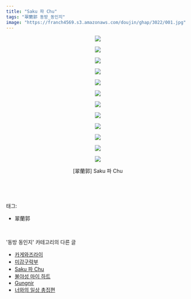 ```yaml
---
title: "Saku 파 Chu"
tags: "翠蘭郭 동방_동인지"
image: "https://franch4569.s3.amazonaws.com/doujin/ghap/3022/001.jpg"
---
```

<div class="article">
<p style="text-align: center; clear: none; float: none;"><img src="{{ site.imgserver2 }}/ghap/3022/001.jpg"/></p>
<p style="text-align: center; clear: none; float: none;"><img src="{{ site.imgserver2 }}/ghap/3022/002.jpg"/></p>
<p style="text-align: center; clear: none; float: none;"><img src="{{ site.imgserver2 }}/ghap/3022/003.jpg"/></p>
<p style="text-align: center; clear: none; float: none;"><img src="{{ site.imgserver2 }}/ghap/3022/004.jpg"/></p>
<p style="text-align: center; clear: none; float: none;"><img src="{{ site.imgserver2 }}/ghap/3022/005.jpg"/></p>
<p style="text-align: center; clear: none; float: none;"><img src="{{ site.imgserver2 }}/ghap/3022/006.jpg"/></p>
<p style="text-align: center; clear: none; float: none;"><img src="{{ site.imgserver2 }}/ghap/3022/007.jpg"/></p>
<p style="text-align: center; clear: none; float: none;"><img src="{{ site.imgserver2 }}/ghap/3022/008.jpg"/></p>
<p style="text-align: center; clear: none; float: none;"><img src="{{ site.imgserver2 }}/ghap/3022/009.jpg"/></p>
<p style="text-align: center; clear: none; float: none;"><img src="{{ site.imgserver2 }}/ghap/3022/010.jpg"/></p>
<p style="text-align: center; clear: none; float: none;"><img src="{{ site.imgserver2 }}/ghap/3022/011.jpg"/></p>
<p style="text-align: center; clear: none; float: none;"><img src="{{ site.imgserver2 }}/ghap/3022/012.jpg"/></p>
<p style="text-align: center; clear: none; float: none;">[翠蘭郭] Saku 파 Chu</p>
<p><br/></p>
</div><br/>
<div class="tagTrail">
<p>태그: </p>
<ul>
<li>翠蘭郭</li>
</ul>
</div><br/>
<div class="another">
<p>'동방 동인지' 카테고리의 다른 글</p>
<ul>
<li><a href="/ghap_3025">카게와즈라이</a></li>
<li><a href="/ghap_3023">미감구락부</a></li>
<li><a href="/ghap_3022">Saku 파 Chu</a></li>
<li><a href="/ghap_3021">불야성 마이 하트</a></li>
<li><a href="/ghap_3020">Gungnir</a></li>
<li><a href="/ghap_3018">너와의 일상 총집편</a></li>
</ul>
</div><br/>
<div class="cb_module cb_fluid">
<div class="cb_wrt cb_profile">
</div><!-- commentList close -->
</div><br/>
